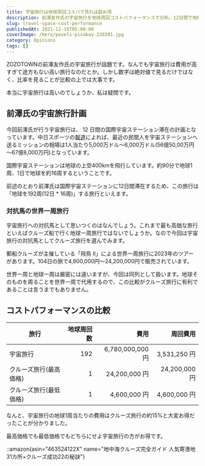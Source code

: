 ```yaml
---
title: 宇宙旅行は地球周回コスパで見れば超お得
description: 前澤友作氏の宇宙旅行を地球周回コストパフォーマンスで分析。12日間で地球192周する宇宙旅行と世界一周クルーズ旅行を比較し、1周あたりの費用で宇宙旅行が15%安いという意外な結果を検証。
slug: travel-space-cost-performance
publishedAt: 2021-12-18T05:00:00
coverImage: /Hero/pexels-pixabay-220201.jpg
category: Opinions
tags: []
---
```


ZOZOTOWNの前澤友作氏の宇宙旅行が話題です。なんでも宇宙旅行は費用が高すぎて途方もない高い旅行なのだとか。しかし数字は絶対値で見るだけではなく、比率を見ることが比較の上では大事です。

本当に宇宙旅行は高いのでしょうか、私は疑問です。

## 前澤氏の宇宙旅行計画

今回前澤氏が行う宇宙旅行は、 12 日間の国際宇宙ステーション滞在の計画となっています。中日スポーツの[報道](https://news.yahoo.co.jp/articles/9ec5b26f2f1eb0fd89762c47f486d1cc051225bf)によれば、最近の民間人を宇宙ステーションへ送るミッションの相場は1人当たり5,000万ドル～6,000万ドル(56億50,00万円～67億8,000万円)となっています。

国際宇宙ステーションは地球の上空400kmを飛行しています。約90分で地球1周、1日で地球を約16周するということです。

前述のとおり前澤氏は国際宇宙ステーションに12日間滞在するため、この旅行は「地球を192周(12日 \* 16周)」する旅行といえます。

### 対抗馬の世界一周旅行

宇宙旅行への対抗馬として思いつくのはなんでしょう。これまで最も高価な旅行といえばクルーズ船で行く地球一周旅行ではないでしょうか。なので今回は宇宙旅行の対抗馬としてクルーズ旅行を選んでみます。

郵船クルーズが主催している「飛鳥 II」による世界一周旅行に2023年のツアーがあります。104日の旅で4,600,000円～24,200,000円で販売されています。

世界一周と地球一周は厳密には違いますが、今回は同列として扱います。地球そのものを周ることを世界一周で代用するので、この比較がクルーズ旅行に有利であることは言うまでもありません。

## コストパフォーマンスの比較

| 旅行                   | 地球周回数 |             費用 |      周回費用 |
| ---------------------- | ---------: | ---------------: | ------------: |
| 宇宙旅行               |        192 | 6,780,000,000 円 |  3,531,250 円 |
| クルーズ旅行(最高価格) |          1 |    24,200,000 円 | 24,200,000 円 |
| クルーズ旅行(最低価格) |          1 |     4,600,000 円 |  4,600,000 円 |

なんと、宇宙旅行の地球1周当たりの費用はクルーズ旅行の約15%と大変お得だったことが分かりました。

最高価格でも最低価格でもどちらにせよ宇宙旅行の方がお得です。

::amazon{asin="463524122X" name="地中海クルーズ完全ガイド 人気寄港地31カ所+クルーズ成功22の秘訣"}
